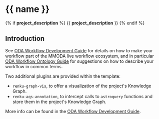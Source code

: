 # {{ name }}
{% if __project_description__ %}
{{ __project_description__ }}
{% endif %}
## Introduction

See [ODA Workflow Development Guide](https://odahub.io/docs/guide-development/) for details on how to make your workflow part of the MMODA live workflow ecosystem, and in particular [ODA Workflow Ontology Guide](https://odahub.io/docs/guide-ontology/) for suggestions on how to describe your workflow in common terms.

Two additional plugins are provided within the template:

* `renku-graph-vis`, to offer a visualization of the project's Knowledge Graph.
* `renku-aqs-annotation`, to intercept calls to `astroquery` functions and store them in the project's Knowledge Graph.

<!---
TODO adjust when the link is available
-->

More info can be found in the [ODA Workflow Development Guide](https://odahub.io/docs/guide-development/).
